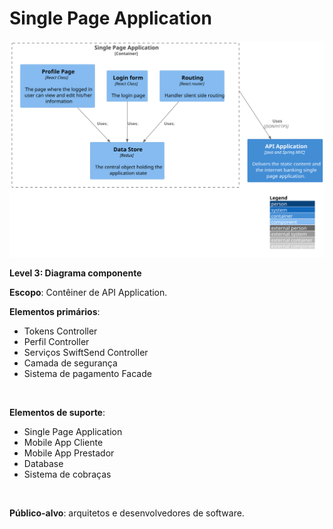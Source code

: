 # Single Page Application

![diagram](container.svg)

**Level 3: Diagrama componente**

**Escopo**: Contêiner de API Application.

**Elementos primários**:
* Tokens Controller
* Perfil Controller
* Serviços SwiftSend Controller
* Camada de segurança
* Sistema de pagamento Facade
<br>

**Elementos de suporte**:
* Single Page Application
* Mobile App Cliente
* Mobile App Prestador
* Database
* Sistema de cobraças
<br>

**Público-alvo**: arquitetos e desenvolvedores de software.